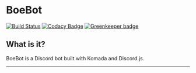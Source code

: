 # BoeBot
[![Build Status](https://travis-ci.org/TortleOG/boebot.svg?branch=master)](https://travis-ci.org/TortleOG/boebot)
[![Codacy Badge](https://api.codacy.com/project/badge/Grade/2e2512ccc76c45f0983ea475f29799ec)](https://www.codacy.com/app/TortleOG/boebot?utm_source=github.com&amp;utm_medium=referral&amp;utm_content=TortleOG/boebot&amp;utm_campaign=Badge_Grade)
[![Greenkeeper badge](https://badges.greenkeeper.io/TortleOG/boebot.svg)](https://greenkeeper.io/)

## What is it?
BoeBot is a Discord bot built with Komada and Discord.js.
___

